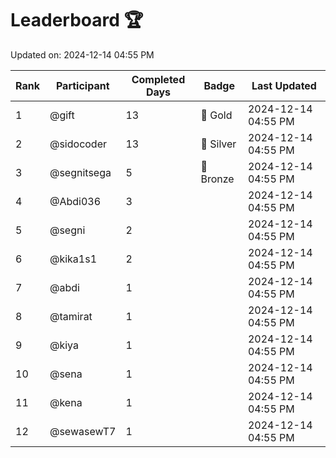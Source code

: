 # Leaderboard 🏆

Updated on: 2024-12-14 04:55 PM

| Rank | Participant       | Completed Days | Badge      | Last Updated         |
|------|-------------------|----------------|------------|----------------------|
| 1    | @gift             | 13             | 🏅 Gold     | 2024-12-14 04:55 PM |
| 2    | @sidocoder        | 13             | 🥈 Silver   | 2024-12-14 04:55 PM |
| 3    | @segnitsega       | 5              | 🥉 Bronze   | 2024-12-14 04:55 PM |
| 4    | @Abdi036          | 3              |            | 2024-12-14 04:55 PM |
| 5    | @segni            | 2              |            | 2024-12-14 04:55 PM |
| 6    | @kika1s1          | 2              |            | 2024-12-14 04:55 PM |
| 7    | @abdi             | 1              |            | 2024-12-14 04:55 PM |
| 8    | @tamirat          | 1              |            | 2024-12-14 04:55 PM |
| 9    | @kiya             | 1              |            | 2024-12-14 04:55 PM |
| 10   | @sena             | 1              |            | 2024-12-14 04:55 PM |
| 11   | @kena             | 1              |            | 2024-12-14 04:55 PM |
| 12   | @sewasewT7        | 1              |            | 2024-12-14 04:55 PM |
